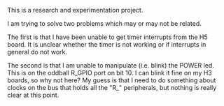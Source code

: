This is a research and experimentation project.

I am trying to solve two problems which may or may not be related.

The first is that I have been unable to get timer interrupts from
the H5 board.  It is unclear whether the timer is not working or if
interrupts in general do not work.

The second is that I am unable to manipulate (i.e. blink) the POWER
led.  This is on the oddball R_GPIO port on bit 10.  I can blink it
fine on my H3 boards, so why not here?  My guess is that I need to
do something about clocks on the bus that holds all the "R_"
peripherals, but nothing is really clear at this point.
